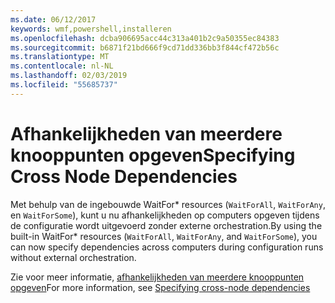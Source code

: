 ```yaml
---
ms.date: 06/12/2017
keywords: wmf,powershell,installeren
ms.openlocfilehash: dcba906695acc44c313a401b2c9a50355ec84383
ms.sourcegitcommit: b6871f21bd666f9cd71dd336bb3f844cf472b56c
ms.translationtype: MT
ms.contentlocale: nl-NL
ms.lasthandoff: 02/03/2019
ms.locfileid: "55685737"
---
```

# <a name="specifying-cross-node-dependencies"></a><span data-ttu-id="25075-102">Afhankelijkheden van meerdere knooppunten opgeven</span><span class="sxs-lookup"><span data-stu-id="25075-102">Specifying Cross Node Dependencies</span></span>

<span data-ttu-id="25075-103">Met behulp van de ingebouwde WaitFor\* resources (`WaitForAll`, `WaitForAny`, en `WaitForSome`), kunt u nu afhankelijkheden op computers opgeven tijdens de configuratie wordt uitgevoerd zonder externe orchestration.</span><span class="sxs-lookup"><span data-stu-id="25075-103">By using the built-in WaitFor\* resources (`WaitForAll`, `WaitForAny`, and `WaitForSome`), you can now specify dependencies across computers during configuration runs without external orchestration.</span></span>

<span data-ttu-id="25075-104">Zie voor meer informatie, [afhankelijkheden van meerdere knooppunten opgeven](https://msdn.microsoft.com/powershell/dsc/crossnodedependencies)</span><span class="sxs-lookup"><span data-stu-id="25075-104">For more information, see [Specifying cross-node dependencies](https://msdn.microsoft.com/powershell/dsc/crossnodedependencies)</span></span>
